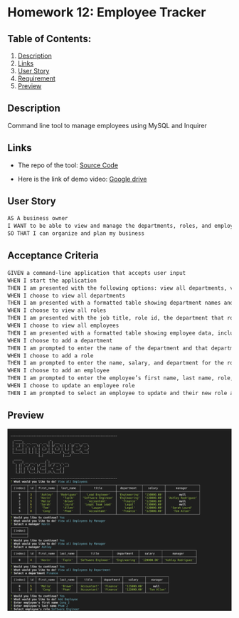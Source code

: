 # Homework 12: Employee Tracker

## Table of Contents:

1. [Description](#description)
2. [Links](#links)
3. [User Story](#user-story)
4. [Requirement](#requirement)
5. [Preview](#preview)

## Description

Command line tool to manage employees using MySQL and Inquirer

## Links

- The repo of the tool: [Source Code](https://github.com/christopher211/employee-tracker)

- Here is the link of demo video: [Google drive](https://drive.google.com/file/d/1BMDYjYdCqJyoCxjfX19o7CFybPuvxvs9/view?usp=share_link)

## User Story

```md
AS A business owner
I WANT to be able to view and manage the departments, roles, and employees in my company
SO THAT I can organize and plan my business
```

## Acceptance Criteria

```md
GIVEN a command-line application that accepts user input
WHEN I start the application
THEN I am presented with the following options: view all departments, view all roles, view all employees, add a department, add a role, add an employee, and update an employee role
WHEN I choose to view all departments
THEN I am presented with a formatted table showing department names and department ids
WHEN I choose to view all roles
THEN I am presented with the job title, role id, the department that role belongs to, and the salary for that role
WHEN I choose to view all employees
THEN I am presented with a formatted table showing employee data, including employee ids, first names, last names, job titles, departments, salaries, and managers that the employees report to
WHEN I choose to add a department
THEN I am prompted to enter the name of the department and that department is added to the database
WHEN I choose to add a role
THEN I am prompted to enter the name, salary, and department for the role and that role is added to the database
WHEN I choose to add an employee
THEN I am prompted to enter the employee’s first name, last name, role, and manager, and that employee is added to the database
WHEN I choose to update an employee role
THEN I am prompted to select an employee to update and their new role and this information is updated in the database
```

## Preview

![A screen shot demo command line tool.](./demo/preview.png)
